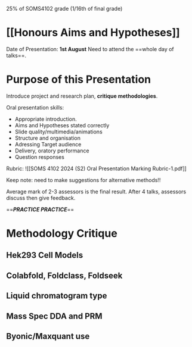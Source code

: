 25% of SOMS4102 grade (1/16th of final grade)
# [[Honours Aims and Hypotheses]]

Date of Presentation: **1st August**
Need to attend the ==whole day of talks==.

# Purpose of this Presentation
Introduce project and research plan, **critique methodologies**.

Oral presentation skills:
- Appropriate introduction.
- Aims and Hypotheses stated correctly
- Slide quality/multimedia/animations
- Structure and organisation
- Adressing Target audience
- Delivery, oratory performance
- Question responses

Rubric:
![[SOMS 4102 2024 (S2) Oral Presentation Marking Rubric-1.pdf]]

Keep note: need to make suggestions for alternative methods!!

Average mark of 2-3 assessors is the final result.
After 4 talks, assessors discuss then give feedback.

==***PRACTICE PRACTICE***==



# Methodology Critique

## Hek293 Cell Models

## Colabfold, Foldclass, Foldseek

## Liquid chromatogram type

## Mass Spec DDA and PRM

## Byonic/Maxquant use





